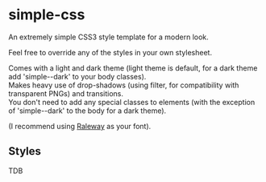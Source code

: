 # simple-css
An extremely simple CSS3 style template for a modern look.

Feel free to override any of the styles in your own stylesheet.

Comes with a light and dark theme (light theme is default, for a dark theme add 'simple--dark' to your body classes).<br>
Makes heavy use of drop-shadows (using filter, for compatibility with transparent PNGs) and transitions.<br>
You don't need to add any special classes to elements (with the exception of 'simple--dark' to the body for a dark theme).<br>

(I recommend using [Raleway](https://www.google.com/fonts#ReviewPlace:refine/Collection:Raleway) as your font).

## Styles
TDB
